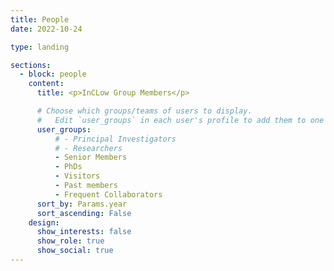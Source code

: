 ```yaml
---
title: People
date: 2022-10-24

type: landing

sections:
  - block: people
    content:
      title: <p>InCLow Group Members</p>

      # Choose which groups/teams of users to display.
      #   Edit `user_groups` in each user's profile to add them to one or more of these groups.
      user_groups:
          # - Principal Investigators
          # - Researchers
          - Senior Members
          - PhDs
          - Visitors
          - Past members
          - Frequent Collaborators
      sort_by: Params.year
      sort_ascending: False
    design:
      show_interests: false
      show_role: true
      show_social: true
---
```

